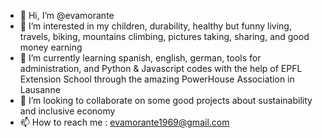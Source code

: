 - 👋 Hi, I’m @evamorante
- 👀 I’m interested in my children, durability, healthy but funny living, travels, biking, mountains climbing, pictures taking, sharing, and good money earning
- 🌱 I’m currently learning spanish, english, german, tools for administration, and Python & Javascript codes with the help of EPFL Extension School through the amazing PowerHouse Association in Lausanne
- 💞️ I’m looking to collaborate on some good projects about sustainability and inclusive economy
- 📫 How to reach me : evamorante1969@gmail.com

<!---
evamorante/evamorante is a ✨ special ✨ repository because its `README.md` (this file) appears on your GitHub profile.
You can click the Preview link to take a look at your changes.
--->
